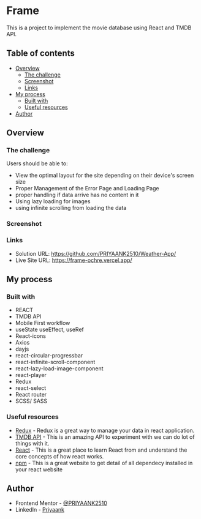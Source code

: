 # Frame

This is a project to implement the movie database using React and TMDB API.

## Table of contents

- [Overview](#overview)
  - [The challenge](#the-challenge)
  - [Screenshot](#screenshot)
  - [Links](#links)
- [My process](#my-process)
  - [Built with](#built-with)
  - [Useful resources](#useful-resources)
- [Author](#author)

## Overview

### The challenge

Users should be able to:

- View the optimal layout for the site depending on their device's screen size
- Proper Management of the Error Page and Loading Page
- proper handling if data arrive has no content in it
- Using lazy loading for images
- using infinite scrolling from loading the data

### Screenshot



### Links

- Solution URL: https://github.com/PRIYAANK2510/Weather-App/
- Live Site URL: https://frame-ochre.vercel.app/

## My process

### Built with

- REACT
- TMDB API
- Mobile First workflow
- useState useEffect, useRef
- React-icons
- Axios
- dayjs
- react-circular-progressbar
- react-infinite-scroll-component
- react-lazy-load-image-component
- react-player
- Redux
- react-select
- React router
- SCSS/ SASS

### Useful resources

- [Redux](https://react-redux.js.org/introduction/getting-started) - Redux is a great way to manage your data in react application.
- [TMDB API](https://developer.themoviedb.org/reference/intro/getting-started) - This is an amazing API to experiment with we can do lot of things with it.
- [React](https://react.dev/reference/react) - This is a great place to learn React from and understand the core concepts of how react works.
- [npm](https://www.npmjs.com/) - This is a great website to get detail of all dependecy installed in your react website

## Author

- Frontend Mentor - [@PRIYAANK2510](https://www.frontendmentor.io/profile/PRIYAANK2510)
- LinkedIn - [Priyaank](https://www.linkedin.com/in/priyaank-25102000/)
